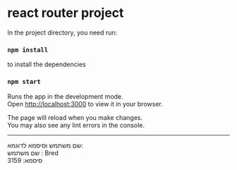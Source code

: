 # react router project


In the project directory, you need run:

### `npm install`

to install the dependencies



### `npm start`

Runs the app in the development mode.\
Open [http://localhost:3000](http://localhost:3000) to view it in your browser.

The page will reload when you make changes.\
You may also see any lint errors in the console.

<hr/>
שם משתמש וסיסמא לדוגמא:
<br/>
שם משתמש : Bred
<br/>
סיסמא:  3159




